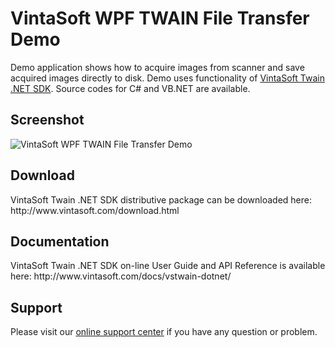 <h1>VintaSoft WPF TWAIN File Transfer Demo</h1>

Demo application shows how to acquire images from scanner and save acquired images directly to disk. Demo uses functionality of <a href="http://www.vintasoft.com/vstwain-dotnet-index.html">VintaSoft Twain .NET SDK</a>. Source codes for C# and VB.NET are available.

<h2>Screenshot</h2>
<img src=http://www.vintasoft.com/images/screenshots/twain/vintasoft-wpf-twain-file-transfer-demo.png alt="VintaSoft WPF TWAIN File Transfer Demo">


<h2>Download</h2>
VintaSoft Twain .NET SDK distributive package can be downloaded here: http://www.vintasoft.com/download.html


<h2>Documentation</h2>
VintaSoft Twain .NET SDK on-line User Guide and API Reference is available here: http://www.vintasoft.com/docs/vstwain-dotnet/


<h2>Support</h2>
Please visit our <a href="https://www.vintasoft.com/support/">online support center</a> if you have any question or problem.

